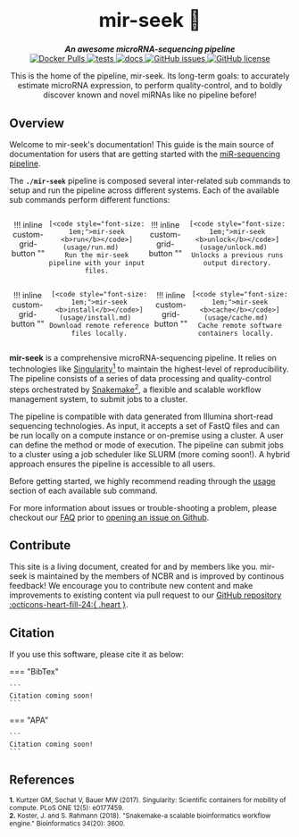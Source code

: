<div align="center">

  <h1 style="font-size: 250%">mir-seek 🔬</h1>

  <b><i>An awesome microRNA-sequencing pipeline</i></b><br>
  <a href="https://hub.docker.com/repository/docker/skchronicles/mir-seek">
    <img alt="Docker Pulls" src="https://img.shields.io/docker/pulls/skchronicles/mir-seek">
  </a> 
  <a href="https://github.com/OpenOmics/mir-seek/actions/workflows/main.yaml">
    <img alt="tests" src="https://github.com/OpenOmics/mir-seek/workflows/tests/badge.svg">
  </a>
  <a href="https://github.com/OpenOmics/mir-seek/actions/workflows/docs.yml">
    <img alt="docs" src="https://github.com/OpenOmics/mir-seek/workflows/docs/badge.svg">
  </a>
  <a href="https://github.com/OpenOmics/mir-seek/issues">
    <img alt="GitHub issues" src="https://img.shields.io/github/issues/OpenOmics/mir-seek?color=brightgreen">
  </a>
  <a href="https://github.com/OpenOmics/mir-seek/blob/main/LICENSE">
    <img alt="GitHub license" src="https://img.shields.io/github/license/OpenOmics/mir-seek">
  </a>

  <p>
    This is the home of the pipeline, mir-seek. Its long-term goals: to accurately estimate microRNA expression, to perform quality-control, and to boldly discover known and novel miRNAs like no pipeline before!
  </p>

</div>  


## Overview
Welcome to mir-seek's documentation! This guide is the main source of documentation for users that are getting started with the [miR-sequencing pipeline](https://github.com/OpenOmics/mir-seek/). 

The **`./mir-seek`** pipeline is composed several inter-related sub commands to setup and run the pipeline across different systems. Each of the available sub commands perform different functions: 

<section align="center" markdown="1" style="display: flex; flex-wrap: row wrap; justify-content: space-around;">

!!! inline custom-grid-button ""

    [<code style="font-size: 1em;">mir-seek <b>run</b></code>](usage/run.md)   
    Run the mir-seek pipeline with your input files.

!!! inline custom-grid-button ""

    [<code style="font-size: 1em;">mir-seek <b>unlock</b></code>](usage/unlock.md)  
    Unlocks a previous runs output directory.

</section>

<section align="center" markdown="1" style="display: flex; flex-wrap: row wrap; justify-content: space-around;">


!!! inline custom-grid-button ""

    [<code style="font-size: 1em;">mir-seek <b>install</b></code>](usage/install.md)  
    Download remote reference files locally.


!!! inline custom-grid-button ""

    [<code style="font-size: 1em;">mir-seek <b>cache</b></code>](usage/cache.md)  
    Cache remote software containers locally.  

</section>

**mir-seek** is a comprehensive microRNA-sequencing pipeline. It relies on technologies like [Singularity<sup>1</sup>](https://singularity.lbl.gov/) to maintain the highest-level of reproducibility. The pipeline consists of a series of data processing and quality-control steps orchestrated by [Snakemake<sup>2</sup>](https://snakemake.readthedocs.io/en/stable/), a flexible and scalable workflow management system, to submit jobs to a cluster.

The pipeline is compatible with data generated from Illumina short-read sequencing technologies. As input, it accepts a set of FastQ files and can be run locally on a compute instance or on-premise using a cluster. A user can define the method or mode of execution. The pipeline can submit jobs to a cluster using a job scheduler like SLURM (more coming soon!). A hybrid approach ensures the pipeline is accessible to all users.

Before getting started, we highly recommend reading through the [usage](usage/run.md) section of each available sub command.

For more information about issues or trouble-shooting a problem, please checkout our [FAQ](faq/questions.md) prior to [opening an issue on Github](https://github.com/OpenOmics/mir-seek/issues).

## Contribute 

This site is a living document, created for and by members like you. mir-seek is maintained by the members of NCBR and is improved by continous feedback! We encourage you to contribute new content and make improvements to existing content via pull request to our [GitHub repository :octicons-heart-fill-24:{ .heart }](https://github.com/OpenOmics/mir-seek).

## Citation

If you use this software, please cite it as below:  

=== "BibTex"

    ```
    Citation coming soon!
    ```

=== "APA"

    ```
    Citation coming soon!
    ```

## References
<sup>**1.**  Kurtzer GM, Sochat V, Bauer MW (2017). Singularity: Scientific containers for mobility of compute. PLoS ONE 12(5): e0177459.</sup>  
<sup>**2.**  Koster, J. and S. Rahmann (2018). "Snakemake-a scalable bioinformatics workflow engine." Bioinformatics 34(20): 3600.</sup>  

